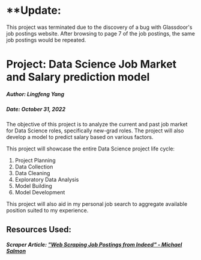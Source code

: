# **Update:
This project was terminated due to the discovery of a bug with Glassdoor's job postings website. After browsing to page 7 of the job postings, the same job postings would be repeated.

# Project: Data Science Job Market and Salary prediction model
##### Author: Lingfeng Yang
##### Date: October 31, 2022

The objective of this project is to analyze the current and past job market for Data Science roles, specifically new-grad roles. The project will also develop a model to predict salary based on various factors. 

This project will showcase the entire Data Science project life cycle:
1. Project Planning 
2. Data Collection  
3. Data Cleaning 
4. Exploratory Data Analysis 
5. Model Building 
6. Model Development 

This project will also aid in my personal job search to aggregate available position suited to my experience.

## Resources Used:
##### Scraper Article: ["Web Scraping Job Postings from Indeed" - Michael Salmon](https://medium.com/@msalmon00/web-scraping-job-postings-from-indeed-96bd588dcb4b)
